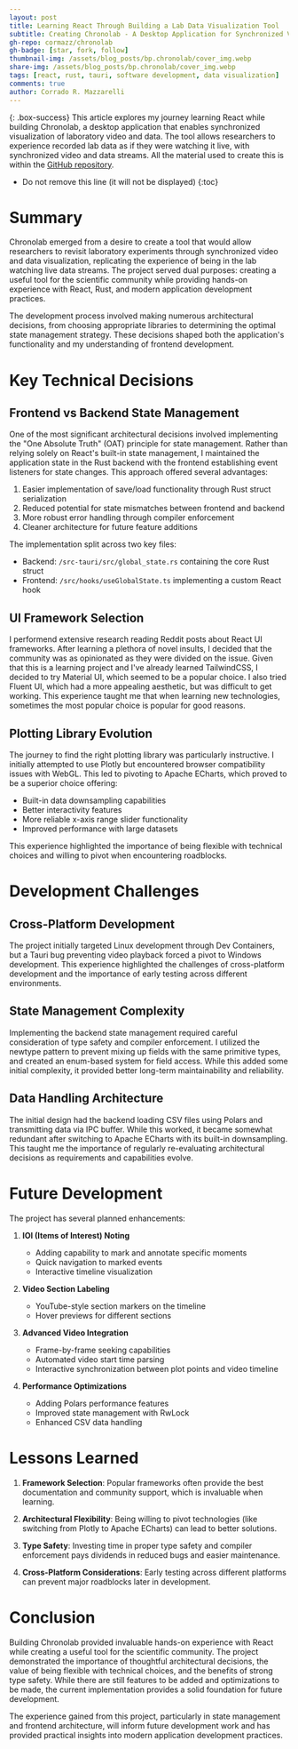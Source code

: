 ```yaml
---
layout: post
title: Learning React Through Building a Lab Data Visualization Tool
subtitle: Creating Chronolab - A Desktop Application for Synchronized Video and Data Visualization
gh-repo: cormazz/chronolab
gh-badge: [star, fork, follow]
thumbnail-img: /assets/blog_posts/bp.chronolab/cover_img.webp
share-img: /assets/blog_posts/bp.chronolab/cover_img.webp
tags: [react, rust, tauri, software development, data visualization]
comments: true
author: Corrado R. Mazzarelli
---
```


{: .box-success}
This article explores my journey learning React while building Chronolab, a desktop application that enables synchronized visualization of laboratory video and data. The tool allows researchers to experience recorded lab data as if they were watching it live, with synchronized video and data streams. All the material used to create this is within the [GitHub repository](https://github.com/cormazz/chronolab).

* Do not remove this line (it will not be displayed)
{:toc}

# Summary

Chronolab emerged from a desire to create a tool that would allow researchers to revisit laboratory experiments through synchronized video and data visualization, replicating the experience of being in the lab watching live data streams. The project served dual purposes: creating a useful tool for the scientific community while providing hands-on experience with React, Rust, and modern application development practices.

The development process involved making numerous architectural decisions, from choosing appropriate libraries to determining the optimal state management strategy. These decisions shaped both the application's functionality and my understanding of frontend development.

# Key Technical Decisions

## Frontend vs Backend State Management

One of the most significant architectural decisions involved implementing the "One Absolute Truth" (OAT) principle for state management. Rather than relying solely on React's built-in state management, I maintained the application state in the Rust backend with the frontend establishing event listeners for state changes. This approach offered several advantages:

1. Easier implementation of save/load functionality through Rust struct serialization
2. Reduced potential for state mismatches between frontend and backend
3. More robust error handling through compiler enforcement
4. Cleaner architecture for future feature additions

The implementation split across two key files:
- Backend: `/src-tauri/src/global_state.rs` containing the core Rust struct
- Frontend: `/src/hooks/useGlobalState.ts` implementing a custom React hook

## UI Framework Selection

I performend extensive research reading Reddit posts about React UI frameworks. After learning a plethora of novel insults, I decided that the community was as opinionated as they were divided on the issue. Given that this is a learning project and I've already learned TailwindCSS, I decided to try Material UI, which seemed to be a popular choice. I also tried Fluent UI, which had a more appealing aesthetic, but was difficult to get working. This experience taught me that when learning new technologies, sometimes the most popular choice is popular for good reasons.

## Plotting Library Evolution

The journey to find the right plotting library was particularly instructive. I initially attempted to use Plotly but encountered browser compatibility issues with WebGL. This led to pivoting to Apache ECharts, which proved to be a superior choice offering:

- Built-in data downsampling capabilities
- Better interactivity features
- More reliable x-axis range slider functionality
- Improved performance with large datasets

This experience highlighted the importance of being flexible with technical choices and willing to pivot when encountering roadblocks.

# Development Challenges

## Cross-Platform Development

The project initially targeted Linux development through Dev Containers, but a Tauri bug preventing video playback forced a pivot to Windows development. This experience highlighted the challenges of cross-platform development and the importance of early testing across different environments.

## State Management Complexity

Implementing the backend state management required careful consideration of type safety and compiler enforcement. I utilized the newtype pattern to prevent mixing up fields with the same primitive types, and created an enum-based system for field access. While this added some initial complexity, it provided better long-term maintainability and reliability.

## Data Handling Architecture

The initial design had the backend loading CSV files using Polars and transmitting data via IPC buffer. While this worked, it became somewhat redundant after switching to Apache ECharts with its built-in downsampling. This taught me the importance of regularly re-evaluating architectural decisions as requirements and capabilities evolve.

# Future Development

The project has several planned enhancements:

1. **IOI (Items of Interest) Noting**
   - Adding capability to mark and annotate specific moments
   - Quick navigation to marked events
   - Interactive timeline visualization

2. **Video Section Labeling**
   - YouTube-style section markers on the timeline
   - Hover previews for different sections

3. **Advanced Video Integration**
   - Frame-by-frame seeking capabilities
   - Automated video start time parsing
   - Interactive synchronization between plot points and video timeline

4. **Performance Optimizations**
   - Adding Polars performance features
   - Improved state management with RwLock
   - Enhanced CSV data handling

# Lessons Learned

1. **Framework Selection**: Popular frameworks often provide the best documentation and community support, which is invaluable when learning.

2. **Architectural Flexibility**: Being willing to pivot technologies (like switching from Plotly to Apache ECharts) can lead to better solutions.

3. **Type Safety**: Investing time in proper type safety and compiler enforcement pays dividends in reduced bugs and easier maintenance.

4. **Cross-Platform Considerations**: Early testing across different platforms can prevent major roadblocks later in development.

# Conclusion

Building Chronolab provided invaluable hands-on experience with React while creating a useful tool for the scientific community. The project demonstrated the importance of thoughtful architectural decisions, the value of being flexible with technical choices, and the benefits of strong type safety. While there are still features to be added and optimizations to be made, the current implementation provides a solid foundation for future development.

The experience gained from this project, particularly in state management and frontend architecture, will inform future development work and has provided practical insights into modern application development practices.
